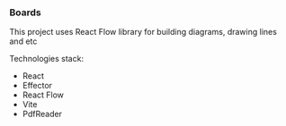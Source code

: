 ### Boards

This project uses React Flow library for building diagrams, drawing lines and etc

Technologies stack:

- React
- Effector
- React Flow
- Vite
- PdfReader
